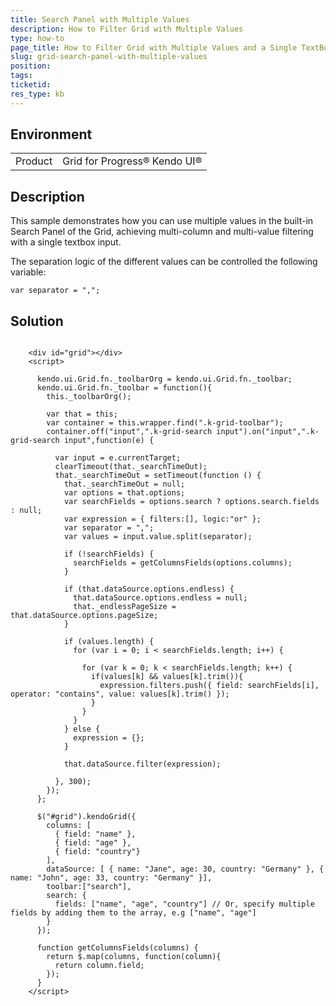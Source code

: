 ```yaml
---
title: Search Panel with Multiple Values
description: How to Filter Grid with Multiple Values
type: how-to
page_title: How to Filter Grid with Multiple Values and a Single TextBox - Kendo UI Grid for jQuery
slug: grid-search-panel-with-multiple-values
position: 
tags: 
ticketid: 
res_type: kb
---
```


## Environment
<table>
	<tbody>
		<tr>
			<td>Product</td>
			<td>Grid for Progress® Kendo UI®</td>
		</tr>
	</tbody>
</table>


## Description

This sample demonstrates how you can use multiple values in the built-in Search Panel of the Grid, achieving multi-column and multi-value filtering with a single textbox input.

The separation logic of the different values can be controlled the following variable:

`var separator = ",";`

## Solution

```dojo
  
    <div id="grid"></div>
    <script>

      kendo.ui.Grid.fn._toolbarOrg = kendo.ui.Grid.fn._toolbar;
      kendo.ui.Grid.fn._toolbar = function(){
        this._toolbarOrg();

        var that = this;
        var container = this.wrapper.find(".k-grid-toolbar");
        container.off("input",".k-grid-search input").on("input",".k-grid-search input",function(e) {

          var input = e.currentTarget;
          clearTimeout(that._searchTimeOut);
          that._searchTimeOut = setTimeout(function () {
            that._searchTimeOut = null;
            var options = that.options;
            var searchFields = options.search ? options.search.fields : null;
            var expression = { filters:[], logic:"or" };
            var separator = ",";
            var values = input.value.split(separator);

            if (!searchFields) {
              searchFields = getColumnsFields(options.columns);
            }

            if (that.dataSource.options.endless) {
              that.dataSource.options.endless = null;
              that._endlessPageSize = that.dataSource.options.pageSize;
            }

            if (values.length) {
              for (var i = 0; i < searchFields.length; i++) {

                for (var k = 0; k < searchFields.length; k++) {
                  if(values[k] && values[k].trim()){
                    expression.filters.push({ field: searchFields[i], operator: "contains", value: values[k].trim() });
                  }
                }
              }
            } else {
              expression = {};
            }

            that.dataSource.filter(expression);

          }, 300);
        });
      };

      $("#grid").kendoGrid({
        columns: [
          { field: "name" },
          { field: "age" },
          { field: "country"}
        ],
        dataSource: [ { name: "Jane", age: 30, country: "Germany" }, { name: "John", age: 33, country: "Germany" }],
        toolbar:["search"],
        search: {
          fields: ["name", "age", "country"] // Or, specify multiple fields by adding them to the array, e.g ["name", "age"]
        }
      });

      function getColumnsFields(columns) {
        return $.map(columns, function(column){
          return column.field;
        });
      }
    </script>

``` 
